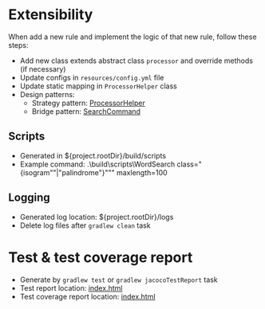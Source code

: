 # Extensibility

When add a new rule and implement the logic of that new rule, follow these steps:

- Add new class extends abstract class `processor` and override methods (if necessary)
- Update configs in `resources/config.yml` file
- Update static mapping in `ProcessorHelper` class
- Design patterns:
  - Strategy pattern: [ProcessorHelper](src/main/java/com/lumera/wordsearch/service/ProcessorHelper.java)
  - Bridge pattern: [SearchCommand](src/main/java/com/lumera/wordsearch/command/SearchCommand.java)

## Scripts

- Generated in ${project.rootDir}/build/scripts
- Example command:  .\build\scripts\WordSearch class="{isogram""|"palindrome"}""" maxlength=100


## Logging 

- Generated log location: ${project.rootDir}/logs
- Delete log files after `gradlew clean` task
 
# Test & test coverage report

- Generate by `gradlew test` or `gradlew jacocoTestReport` task
- Test report location: [index.html](build/reports/tests/test/index.html)
- Test coverage report location: [index.html](build/jacocoHtml/index.html)
